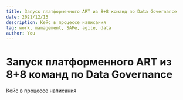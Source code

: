 ```yaml
---
title: Запуск платформенного ART из 8+8 команд по Data Governance
date: 2021/12/15
description: Кейс в процессе написания
tag: work, mamagement, SAFe, agile, data
author: You
---
```


# Запуск платформенного ART из 8+8 команд по Data Governance
Кейс в процессе написания
